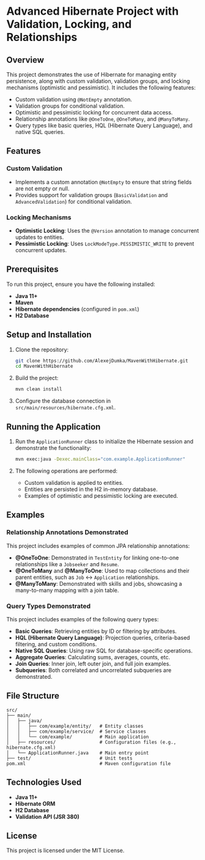 # Advanced Hibernate Project with Validation, Locking, and Relationships

## Overview
This project demonstrates the use of Hibernate for managing entity persistence, along with custom validation, validation groups, and locking mechanisms (optimistic and pessimistic). It includes the following features:

- Custom validation using `@NotEmpty` annotation.
- Validation groups for conditional validation.
- Optimistic and pessimistic locking for concurrent data access.
- Relationship annotations like `@OneToOne`, `@OneToMany`, and `@ManyToMany`.
- Query types like basic queries, HQL (Hibernate Query Language), and native SQL queries.

## Features

### Custom Validation
- Implements a custom annotation `@NotEmpty` to ensure that string fields are not empty or null.
- Provides support for validation groups (`BasicValidation` and `AdvancedValidation`) for conditional validation.

### Locking Mechanisms
- **Optimistic Locking**: Uses the `@Version` annotation to manage concurrent updates to entities.
- **Pessimistic Locking**: Uses `LockModeType.PESSIMISTIC_WRITE` to prevent concurrent updates.

## Prerequisites
To run this project, ensure you have the following installed:

- **Java 11+**
- **Maven**
- **Hibernate dependencies** (configured in `pom.xml`)
- **H2 Database**

## Setup and Installation
1. Clone the repository:
   ```bash
   git clone https://github.com/AlexejDumka/MavenWithHibernate.git
   cd MavenWithHibernate
   ```

2. Build the project:
   ```bash
   mvn clean install
   ```

3. Configure the database connection in `src/main/resources/hibernate.cfg.xml`.

## Running the Application
1. Run the `ApplicationRunner` class to initialize the Hibernate session and demonstrate the functionality:

   ```bash
   mvn exec:java -Dexec.mainClass="com.example.ApplicationRunner"
   ```

2. The following operations are performed:
    - Custom validation is applied to entities.
    - Entities are persisted in the H2 in-memory database.
    - Examples of optimistic and pessimistic locking are executed.

## Examples

### Relationship Annotations Demonstrated
This project includes examples of common JPA relationship annotations:
- **@OneToOne**: Demonstrated in `TestEntity` for linking one-to-one relationships like a `Jobseeker` and `Resume`.
- **@OneToMany** and **@ManyToOne**: Used to map collections and their parent entities, such as `Job` ↔ `Application` relationships.
- **@ManyToMany**: Demonstrated with skills and jobs, showcasing a many-to-many mapping with a join table.



### Query Types Demonstrated
This project includes examples of the following query types:
- **Basic Queries**: Retrieving entities by ID or filtering by attributes.
- **HQL (Hibernate Query Language)**: Projection queries, criteria-based filtering, and custom conditions.
- **Native SQL Queries**: Using raw SQL for database-specific operations.
- **Aggregate Queries**: Calculating sums, averages, counts, etc.
- **Join Queries**: Inner join, left outer join, and full join examples.
- **Subqueries**: Both correlated and uncorrelated subqueries are demonstrated.


## File Structure
```plaintext
src/
├── main/
│   ├── java/
│   │   ├── com/example/entity/   # Entity classes
│   │   ├── com/example/service/  # Service classes
│   │   └── com/example/          # Main application
│   ├── resources/                # Configuration files (e.g., hibernate.cfg.xml)
│   └── ApplicationRunner.java    # Main entry point
├── test/                         # Unit tests
pom.xml                           # Maven configuration file
```

## Technologies Used
- **Java 11+**
- **Hibernate ORM**
- **H2 Database**
- **Validation API (JSR 380)**

## License
This project is licensed under the MIT License.
